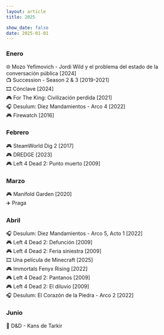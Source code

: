 ```yaml
---
layout: article
title: 2025

show_date: false
date: 2025-01-01
---
```


### Enero
🌐 Mozo Yefímovich - Jordi Wild y el problema del estado de la conversación pública [2024]\
📺 Succession - Season 2 & 3 [2019-2021]\
🎞️ Cónclave [2024]\
🎮 For The King: Civilización perdida [2021]\
🎧 Desulum: Diez Mandamientos - Arco 4 [2022]\
🎮 Firewatch [2016]

### Febrero
🎮 SteamWorld Dig 2 [2017]\
🎮 DREDGE [2023]\
🎮 Left 4 Dead 2: Punto muerto [2009]

### Marzo
🎮 Manifold Garden [2020]\
✈️ Praga 

### Abril
🎧 Desulum: Diez Mandamientos - Arco 5, Acto 1 [2022]\
🎮 Left 4 Dead 2: Defunción [2009]\
🎮 Left 4 Dead 2: Feria siniestra [2009]\
🎞️ Una película de Minecraft [2025]\
🎮 Immortals Fenyx Rising [2022]\
🎮 Left 4 Dead 2: Pantanos [2009]\
🎮 Left 4 Dead 2: El diluvio [2009]\
🎧 Desulum: El Corazón de la Piedra - Arco 2 [2022]

### Junio
📖 D&D - Kans de Tarkir 